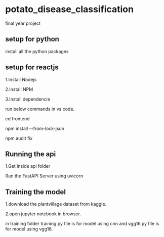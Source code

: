 
# potato_disease_classification
final year project



## setup for python
install all the python packages
## setup for reactjs
1.Install Nodejs

2.Install NPM

3.Install dependencie

run below commands in vs code.

cd frontend

npm install --from-lock-json

npm audit fix
## Running the api
1.Get inside api folder

Run the FastAPI Server using uvicorn
## Training the model
1.download the plantvillage dataset from kaggle.

2.open jupyter notebook in browser.

in training folder training.py file is for model using cnn and vgg16.py file is for model using vgg16.